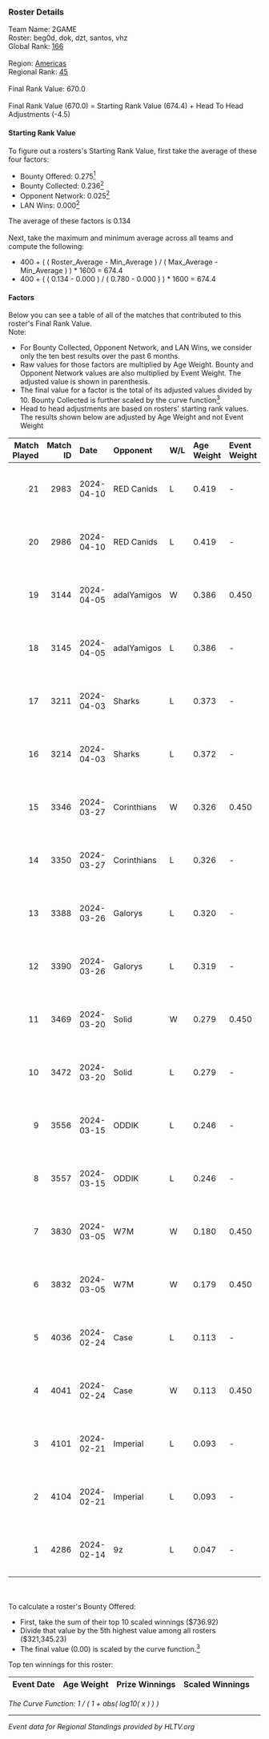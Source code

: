 ### Roster Details<br />
Team Name: 2GAME<br />
Roster: beg0d, dok, dzt, santos, vhz<br />
Global Rank: [166](../standings_global.md)<br />
<br />
Region: [Americas]( ../standings_americas.md)<br />
Regional Rank: [45]( ../standings_americas.md)<br />
<br />
Final Rank Value:  670.0<br />
<br />
Final Rank Value (670.0) = Starting Rank Value (674.4) + Head To Head Adjustments (-4.5)<br />

#### Starting Rank Value<br />
To figure out a rosters's Starting Rank Value, first take the average of these four factors:<br />
- Bounty Offered: 0.275[<sup>1</sup>](#table2)
- Bounty Collected: 0.236[<sup>2</sup>](#table1)
- Opponent Network: 0.025[<sup>2</sup>](#table1)
- LAN Wins: 0.000[<sup>2</sup>](#table1)

The average of these factors is 0.134<br />
<br />
Next, take the maximum and minimum average across all teams and compute the following:<br />
- 400 + ( ( Roster_Average - Min_Average ) / ( Max_Average - Min_Average ) ) * 1600 = 674.4
- 400 + ( ( 0.134 - 0.000 ) / ( 0.780 - 0.000 ) ) * 1600 = 674.4


#### Factors<br />
Below you can see a table of all of the matches that contributed to this roster's Final Rank Value.<br />
Note:<br />

- For Bounty Collected, Opponent Network, and LAN Wins, we consider only the ten best results over the past 6 months.
- Raw values for those factors are multiplied by Age Weight. Bounty and Opponent Network values are also multiplied by Event Weight. The adjusted value is shown in parenthesis.
- The final value for a factor is the total of its adjusted values divided by 10. Bounty Collected is further scaled by the curve function[<sup>3</sup>](#curveFunction)
- Head to head adjustments are based on rosters' starting rank values. The results shown below are adjusted by Age Weight and not Event Weight
<span id="table1"></span><br />


| Match Played | Match ID | Date       | Opponent    | W/L | Age Weight | Event Weight | Bounty Collected | Opponent Network | LAN Wins  | H2H Adj. | Roster                       |
| -: | -: | :- | :- | :- | :- | :- | :- | :- | :- | -: | :- |
|           21 |     2983 | 2024-04-10 | RED Canids  | L   | 0.419      | -            | -                | -                | -         |    -1.15 | beg0d, dok, dzt, santos, vhz |
|           20 |     2986 | 2024-04-10 | RED Canids  | L   | 0.419      | -            | -                | -                | -         |    -1.16 | beg0d, dok, dzt, santos, vhz |
|           19 |     3144 | 2024-04-05 | adalYamigos | W   | 0.386      | 0.450        | 0.000 (0.000)    | 0.062 (0.011)    | 0 (0.000) |     5.26 | beg0d, dok, dzt, santos, vhz |
|           18 |     3145 | 2024-04-05 | adalYamigos | L   | 0.386      | -            | -                | -                | -         |    -7.04 | beg0d, dok, dzt, santos, vhz |
|           17 |     3211 | 2024-04-03 | Sharks      | L   | 0.373      | -            | -                | -                | -         |    -1.83 | beg0d, dok, dzt, santos, vhz |
|           16 |     3214 | 2024-04-03 | Sharks      | L   | 0.372      | -            | -                | -                | -         |    -1.86 | beg0d, dok, dzt, santos, vhz |
|           15 |     3346 | 2024-03-27 | Corinthians | W   | 0.326      | 0.450        | 0.000 (0.000)    | 0.046 (0.007)    | 0 (0.000) |     2.95 | beg0d, dok, dzt, santos, vhz |
|           14 |     3350 | 2024-03-27 | Corinthians | L   | 0.326      | -            | -                | -                | -         |    -7.46 | beg0d, dok, dzt, santos, vhz |
|           13 |     3388 | 2024-03-26 | Galorys     | L   | 0.320      | -            | -                | -                | -         |    -2.34 | beg0d, dok, dzt, santos, vhz |
|           12 |     3390 | 2024-03-26 | Galorys     | L   | 0.319      | -            | -                | -                | -         |    -2.39 | beg0d, dok, dzt, santos, vhz |
|           11 |     3469 | 2024-03-20 | Solid       | W   | 0.279      | 0.450        | 0.025 (0.003)    | 0.825 (0.104)    | 0 (0.000) |     6.82 | beg0d, dok, dzt, santos, vhz |
|           10 |     3472 | 2024-03-20 | Solid       | L   | 0.279      | -            | -                | -                | -         |    -1.99 | beg0d, dok, dzt, santos, vhz |
|            9 |     3556 | 2024-03-15 | ODDIK       | L   | 0.246      | -            | -                | -                | -         |    -1.17 | beg0d, dok, dzt, santos, vhz |
|            8 |     3557 | 2024-03-15 | ODDIK       | L   | 0.246      | -            | -                | -                | -         |    -1.18 | beg0d, dok, dzt, santos, vhz |
|            7 |     3830 | 2024-03-05 | W7M         | W   | 0.180      | 0.450        | 0.007 (0.001)    | 0.531 (0.043)    | 0 (0.000) |     4.01 | beg0d, dok, dzt, santos, vhz |
|            6 |     3832 | 2024-03-05 | W7M         | W   | 0.179      | 0.450        | 0.007 (0.001)    | 0.531 (0.043)    | 0 (0.000) |     4.05 | beg0d, dok, dzt, santos, vhz |
|            5 |     4036 | 2024-02-24 | Case        | L   | 0.113      | -            | -                | -                | -         |    -0.67 | beg0d, dok, dzt, santos, vhz |
|            4 |     4041 | 2024-02-24 | Case        | W   | 0.113      | 0.450        | 0.029 (0.001)    | 0.795 (0.040)    | 0 (0.000) |     2.90 | beg0d, dok, dzt, santos, vhz |
|            3 |     4101 | 2024-02-21 | Imperial    | L   | 0.093      | -            | -                | -                | -         |    -0.10 | beg0d, dok, dzt, santos, vhz |
|            2 |     4104 | 2024-02-21 | Imperial    | L   | 0.093      | -            | -                | -                | -         |    -0.10 | beg0d, dok, dzt, santos, vhz |
|            1 |     4286 | 2024-02-14 | 9z          | L   | 0.047      | -            | -                | -                | -         |    -0.01 | beg0d, dok, dzt, santos, vhz |

<br />
<span id="table2"></span><br />
To calculate a roster's Bounty Offered:<br />

- First, take the sum of their top 10 scaled winnings ($736.92)
- Divide that value by the 5th highest value among all rosters ($321,345.23)
- The final value (0.00) is scaled by the curve function.[<sup>3</sup>](#curveFunction)

Top ten winnings for this roster:<br />

| Event Date | Age Weight | Prize Winnings | Scaled Winnings |
| :- | -: | :- | :- |


<span id="curveFunction"></span>_The Curve Function: 1 / ( 1 + abs( log10( x ) ) )_<br />

---
_Event data for Regional Standings provided by HLTV.org_<br />
